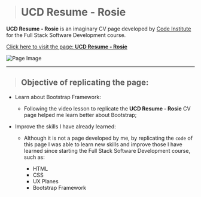 > # UCD Resume - Rosie

**UCD Resume - Rosie** is an imaginary CV page developed by [Code Institute](https://codeinstitute.net/ie/) for the Full Stack Software Development course.

[Click here to visit the page: **UCD Resume - Rosie**](https://meirydiniz.github.io/ucd-resume/)

![Page Image](https://github.com/MeiryDiniz/whiskey-drop/blob/main/assets/images/)

---

> ## Objective of replicating the page:

* Learn about Bootstrap Framework: 

    * Following the video lesson to replicate the **UCD Resume - Rosie** CV page helped me learn better about Bootstrap;

* Improve the skills I have already learned:

    * Although it is not a page developed by me, by replicating the ``code`` of this page I was able to learn new skills and improve those I have learned since starting the Full Stack Software Development course, such as:
    
        * HTML
        * CSS
        * UX Planes        
        * Bootstrap Framework

